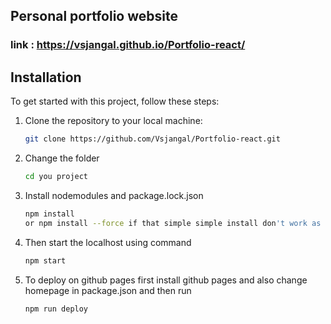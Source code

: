 ## Personal portfolio website

### link : https://vsjangal.github.io/Portfolio-react/


## Installation

To get started with this project, follow these steps:

1. Clone the repository to your local machine:
   ```bash
   git clone https://github.com/Vsjangal/Portfolio-react.git

2. Change the folder
   ```bash
   cd you project

3. Install nodemodules and package.lock.json
    ```bash
    npm install
    or npm install --force if that simple simple install don't work as expected
4. Then start the localhost using command
    ```bash
    npm start
5. To deploy on github pages first install github pages and also change homepage in package.json and then run 
    ```bash
    npm run deploy

